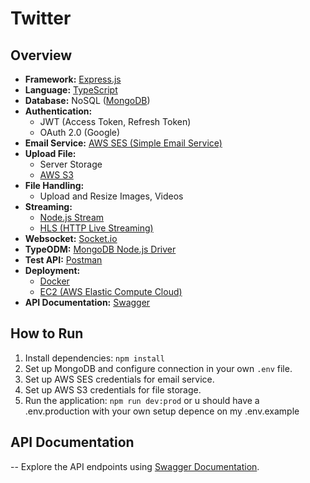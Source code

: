 # Twitter

## Overview

- **Framework:** [Express.js](https://expressjs.com/)
- **Language:** [TypeScript](https://www.typescriptlang.org/)
- **Database:** NoSQL ([MongoDB](https://www.mongodb.com/))
- **Authentication:**
  - JWT (Access Token, Refresh Token)
  - OAuth 2.0 (Google)
- **Email Service:** [AWS SES (Simple Email Service)](https://aws.amazon.com/ses/)
- **Upload File:**
  - Server Storage
  - [AWS S3](https://aws.amazon.com/s3/)
- **File Handling:**
  - Upload and Resize Images, Videos
- **Streaming:**
  - [Node.js Stream](https://nodejs.org/api/stream.html)
  - [HLS (HTTP Live Streaming)](https://en.wikipedia.org/wiki/HTTP_Live_Streaming)
- **Websocket:** [Socket.io](https://socket.io/)
- **TypeODM:** [MongoDB Node.js Driver](https://docs.mongodb.com/drivers/node/)
- **Test API:** [Postman](https://www.postman.com/)
- **Deployment:**
  - [Docker](https://www.docker.com/)
  - [EC2 (AWS Elastic Compute Cloud)](https://aws.amazon.com/ec2/)
- **API Documentation:** [Swagger](https://swagger.io/)

## How to Run

1. Install dependencies: `npm install`
2. Set up MongoDB and configure connection in your own `.env` file.
3. Set up AWS SES credentials for email service.
4. Set up AWS S3 credentials for file storage.
5. Run the application: `npm run dev:prod` or  u should have a .env.production with your own setup depence on my .env.example

## API Documentation

-- Explore the API endpoints using [Swagger Documentation](https://twitter-clone-api.vuduyanh.id.vn/api-docs).


